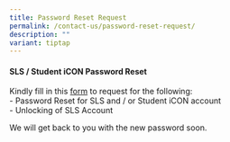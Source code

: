 ```yaml
---
title: Password Reset Request
permalink: /contact-us/password-reset-request/
description: ""
variant: tiptap
---
```

<h4><strong>SLS / Student iCON Password Reset</strong></h4>
<p>Kindly fill in this&nbsp;<a href="https://go.gov.sg/olnpasswordreset" rel="noopener" target="_blank">form</a>&nbsp;to
request for the following:
<br>- Password Reset for SLS and / or Student iCON account&nbsp;
<br>- Unlocking of SLS Account</p>
<p>We will get back to you with the new password soon.</p>